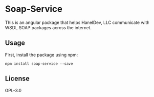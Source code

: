 # Soap-Service

This is an angular package that helps HanelDev, LLC communicate with WSDL SOAP packages across the internet.

## Usage

First, install the package using npm:

    npm install soap-service --save

## License

GPL-3.0